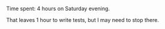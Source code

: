 Time spent: 4 hours on Saturday evening.

That leaves 1 hour to write tests, but I may need to stop there.